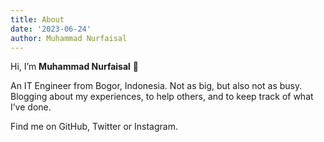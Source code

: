 ```yaml
---
title: About
date: '2023-06-24'
author: Muhammad Nurfaisal
---
```


Hi, I’m **Muhammad Nurfaisal** 👋

An IT Engineer from Bogor, Indonesia. Not as big, but also not as busy. Blogging about my experiences, to help others, and to keep track of what I’ve done.

Find me on GitHub, Twitter or Instagram.